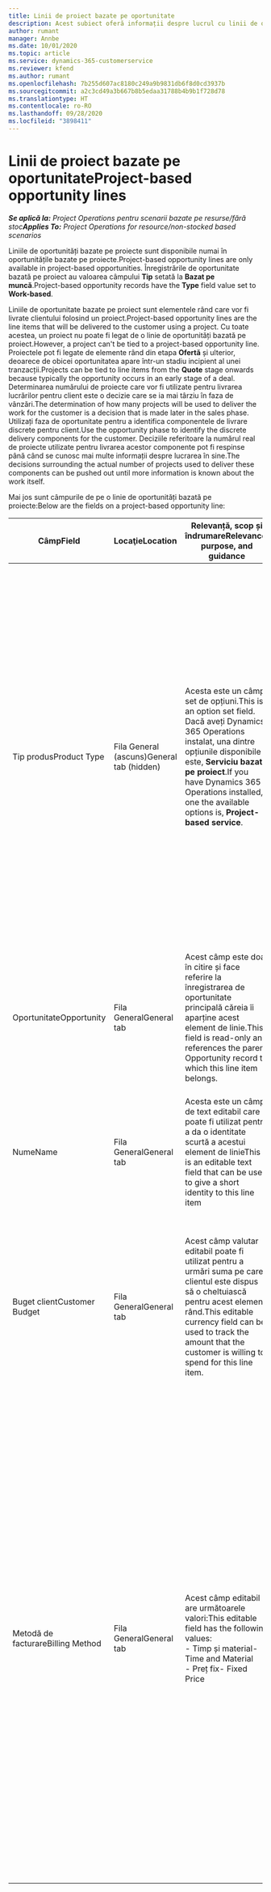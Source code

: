 ```yaml
---
title: Linii de proiect bazate pe oportunitate
description: Acest subiect oferă informații despre lucrul cu linii de oportunitate pe bază de proiect.
author: rumant
manager: Annbe
ms.date: 10/01/2020
ms.topic: article
ms.service: dynamics-365-customerservice
ms.reviewer: kfend
ms.author: rumant
ms.openlocfilehash: 7b255d607ac8180c249a9b9831db6f8d0cd3937b
ms.sourcegitcommit: a2c3cd49a3b667b8b5edaa31788b4b9b1f728d78
ms.translationtype: HT
ms.contentlocale: ro-RO
ms.lasthandoff: 09/28/2020
ms.locfileid: "3898411"
---
```

# <a name="project-based-opportunity-lines"></a><span data-ttu-id="b8796-103">Linii de proiect bazate pe oportunitate</span><span class="sxs-lookup"><span data-stu-id="b8796-103">Project-based opportunity lines</span></span>

<span data-ttu-id="b8796-104">_**Se aplică la:** Project Operations pentru scenarii bazate pe resurse/fără stoc_</span><span class="sxs-lookup"><span data-stu-id="b8796-104">_**Applies To:** Project Operations for resource/non-stocked based scenarios_</span></span>


<span data-ttu-id="b8796-105">Liniile de oportunități bazate pe proiecte sunt disponibile numai în oportunitățile bazate pe proiecte.</span><span class="sxs-lookup"><span data-stu-id="b8796-105">Project-based opportunity lines are only available in project-based opportunities.</span></span> <span data-ttu-id="b8796-106">Înregistrările de oportunitate bazată pe proiect au valoarea câmpului **Tip** setată la **Bazat pe muncă**.</span><span class="sxs-lookup"><span data-stu-id="b8796-106">Project-based opportunity records have the **Type** field value set to **Work-based**.</span></span>

<span data-ttu-id="b8796-107">Liniile de oportunitate bazate pe proiect sunt elementele rând care vor fi livrate clientului folosind un proiect.</span><span class="sxs-lookup"><span data-stu-id="b8796-107">Project-based opportunity lines are the line items that will be delivered to the customer using a project.</span></span> <span data-ttu-id="b8796-108">Cu toate acestea, un proiect nu poate fi legat de o linie de oportunități bazată pe proiect.</span><span class="sxs-lookup"><span data-stu-id="b8796-108">However, a project can't be tied to a project-based opportunity line.</span></span> <span data-ttu-id="b8796-109">Proiectele pot fi legate de elemente rând din etapa **Ofertă** și ulterior, deoarece de obicei oportunitatea apare într-un stadiu incipient al unei tranzacții.</span><span class="sxs-lookup"><span data-stu-id="b8796-109">Projects can be tied to line items from the **Quote** stage onwards because typically the opportunity occurs in an early stage of a deal.</span></span> <span data-ttu-id="b8796-110">Determinarea numărului de proiecte care vor fi utilizate pentru livrarea lucrărilor pentru client este o decizie care se ia mai târziu în faza de vânzări.</span><span class="sxs-lookup"><span data-stu-id="b8796-110">The determination of how many projects will be used to deliver the work for the customer is a decision that is made later in the sales phase.</span></span> <span data-ttu-id="b8796-111">Utilizați faza de oportunitate pentru a identifica componentele de livrare discrete pentru client.</span><span class="sxs-lookup"><span data-stu-id="b8796-111">Use the opportunity phase to identify the discrete delivery components for the customer.</span></span> <span data-ttu-id="b8796-112">Deciziile referitoare la numărul real de proiecte utilizate pentru livrarea acestor componente pot fi respinse până când se cunosc mai multe informații despre lucrarea în sine.</span><span class="sxs-lookup"><span data-stu-id="b8796-112">The decisions surrounding the actual number of projects used to deliver these components can be pushed out until more information is known about the work itself.</span></span>

<span data-ttu-id="b8796-113">Mai jos sunt câmpurile de pe o linie de oportunități bazată pe proiecte:</span><span class="sxs-lookup"><span data-stu-id="b8796-113">Below are the fields on a project-based opportunity line:</span></span>

| <span data-ttu-id="b8796-114">**Câmp**</span><span class="sxs-lookup"><span data-stu-id="b8796-114">**Field**</span></span> | <span data-ttu-id="b8796-115">**Locaţie**</span><span class="sxs-lookup"><span data-stu-id="b8796-115">**Location**</span></span> | <span data-ttu-id="b8796-116">**Relevanță, scop și îndrumare**</span><span class="sxs-lookup"><span data-stu-id="b8796-116">**Relevance, purpose, and guidance**</span></span> | <span data-ttu-id="b8796-117">**Impactul din aval**</span><span class="sxs-lookup"><span data-stu-id="b8796-117">**Downstream impact**</span></span> |
| --- | --- | --- | --- |
| <span data-ttu-id="b8796-118">Tip produs</span><span class="sxs-lookup"><span data-stu-id="b8796-118">Product Type</span></span> | <span data-ttu-id="b8796-119">Fila General (ascuns)</span><span class="sxs-lookup"><span data-stu-id="b8796-119">General tab (hidden)</span></span> | <span data-ttu-id="b8796-120">Acesta este un câmp set de opțiuni.</span><span class="sxs-lookup"><span data-stu-id="b8796-120">This is an option set field.</span></span> <span data-ttu-id="b8796-121">Dacă aveți Dynamics 365 Operations instalat, una dintre opțiunile disponibile este, **Serviciu bazat pe proiect**.</span><span class="sxs-lookup"><span data-stu-id="b8796-121">If you have Dynamics 365 Operations installed, one the available options is, **Project-based service**.</span></span>  | <span data-ttu-id="b8796-122">Valoarea acestui câmp este setată la **Serviciu bazat pe proiect** atunci când creați linia de oportunitate bazată pe proiect din grila de linii bazate pe proiect din oportunitate.</span><span class="sxs-lookup"><span data-stu-id="b8796-122">The value of this field is set to **Project-based service** when you create the project-based opportunity line from the project-based lines grid on the Opportunity.</span></span> <br> <span data-ttu-id="b8796-123">Dacă modificați sau înlocuiți această valoare, funcționalitatea proiectului nu va fi activată pentru elementele rând bazate pe proiect.</span><span class="sxs-lookup"><span data-stu-id="b8796-123">If you change or override this value, the project functionality won't be enabled on your project-based line items.</span></span> |
| <span data-ttu-id="b8796-124">Oportunitate</span><span class="sxs-lookup"><span data-stu-id="b8796-124">Opportunity</span></span> | <span data-ttu-id="b8796-125">Fila General</span><span class="sxs-lookup"><span data-stu-id="b8796-125">General tab</span></span> | <span data-ttu-id="b8796-126">Acest câmp este doar în citire și face referire la înregistrarea de oportunitate principală căreia îi aparține acest element de linie.</span><span class="sxs-lookup"><span data-stu-id="b8796-126">This field is read-only and references the parent Opportunity record to which this line item belongs.</span></span> | <span data-ttu-id="b8796-127">Nu există niciun impact din aval al acestui domeniu.</span><span class="sxs-lookup"><span data-stu-id="b8796-127">There is no downstream impact of this field.</span></span> |
| <span data-ttu-id="b8796-128">Nume</span><span class="sxs-lookup"><span data-stu-id="b8796-128">Name</span></span> | <span data-ttu-id="b8796-129">Fila General</span><span class="sxs-lookup"><span data-stu-id="b8796-129">General tab</span></span> | <span data-ttu-id="b8796-130">Acesta este un câmp de text editabil care poate fi utilizat pentru a da o identitate scurtă a acestui element de linie</span><span class="sxs-lookup"><span data-stu-id="b8796-130">This is an editable text field that can be used to give a short identity to this line item</span></span> | <span data-ttu-id="b8796-131">Această valoare este reportată la linia de ofertă atunci când creați o ofertă din această oportunitate</span><span class="sxs-lookup"><span data-stu-id="b8796-131">This value is carried over to the quote line when you create a quote from this opportunity</span></span> |
| <span data-ttu-id="b8796-132">Buget client</span><span class="sxs-lookup"><span data-stu-id="b8796-132">Customer Budget</span></span> | <span data-ttu-id="b8796-133">Fila General</span><span class="sxs-lookup"><span data-stu-id="b8796-133">General tab</span></span> | <span data-ttu-id="b8796-134">Acest câmp valutar editabil poate fi utilizat pentru a urmări suma pe care clientul este dispus să o cheltuiască pentru acest element rând.</span><span class="sxs-lookup"><span data-stu-id="b8796-134">This editable currency field can be used to track the amount that the customer is willing to spend for this line item.</span></span> | <span data-ttu-id="b8796-135">Această valoare este reportată la câmpul corespondent pe linia de ofertă atunci când creați o ofertă din această oportunitate</span><span class="sxs-lookup"><span data-stu-id="b8796-135">This value is carried over to the corresponding field on the quote line when you create a quote from this opportunity</span></span> |
| <span data-ttu-id="b8796-136">Metodă de facturare</span><span class="sxs-lookup"><span data-stu-id="b8796-136">Billing Method</span></span> | <span data-ttu-id="b8796-137">Fila General</span><span class="sxs-lookup"><span data-stu-id="b8796-137">General tab</span></span> | <span data-ttu-id="b8796-138">Acest câmp editabil are următoarele valori:</span><span class="sxs-lookup"><span data-stu-id="b8796-138">This editable field has the following values:</span></span></br><span data-ttu-id="b8796-139">- Timp și material</span><span class="sxs-lookup"><span data-stu-id="b8796-139">- Time and Material</span></span></br><span data-ttu-id="b8796-140">- Preț fix</span><span class="sxs-lookup"><span data-stu-id="b8796-140">- Fixed Price</span></span> | <span data-ttu-id="b8796-141">Această valoare este reportată la câmpul corespondent pe linia de ofertă atunci când creați o ofertă din această oportunitate.</span><span class="sxs-lookup"><span data-stu-id="b8796-141">This value is carried over to the corresponding field on the quote line when you create a quote from this opportunity.</span></span> <span data-ttu-id="b8796-142">După crearea liniei de ofertă, câmpul este blocat și nu poate fi schimbat.</span><span class="sxs-lookup"><span data-stu-id="b8796-142">After the quote line is created, the field is locked and can't be changed.</span></span> <span data-ttu-id="b8796-143">Atribuiți această valoare câmpului cât mai exact posibil.</span><span class="sxs-lookup"><span data-stu-id="b8796-143">Assign this field value as accurately as possible.</span></span> <span data-ttu-id="b8796-144">Dacă trebuie să modificați valoarea acestui câmp pe linia de ofertă, ștergeți și recreați linia de ofertă.</span><span class="sxs-lookup"><span data-stu-id="b8796-144">If you need to change the value of this field on the quote line, delete and re-create the quote line.</span></span> |
